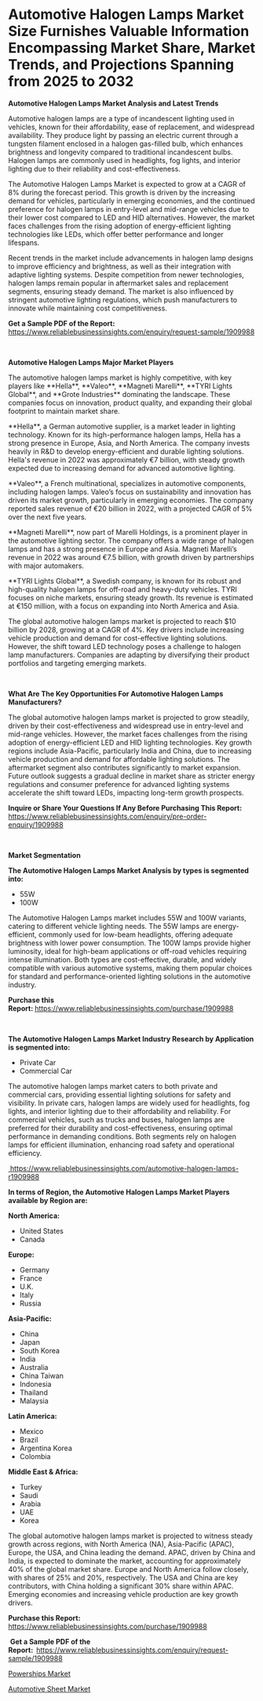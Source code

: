 <p><h1>Automotive Halogen Lamps Market Size Furnishes Valuable Information Encompassing Market Share, Market Trends, and Projections Spanning from 2025 to 2032</h1></p><p><strong>Automotive Halogen Lamps Market Analysis and Latest Trends</strong></p>
<p><p>Automotive halogen lamps are a type of incandescent lighting used in vehicles, known for their affordability, ease of replacement, and widespread availability. They produce light by passing an electric current through a tungsten filament enclosed in a halogen gas-filled bulb, which enhances brightness and longevity compared to traditional incandescent bulbs. Halogen lamps are commonly used in headlights, fog lights, and interior lighting due to their reliability and cost-effectiveness.</p><p>The Automotive Halogen Lamps Market is expected to grow at a CAGR of 8% during the forecast period. This growth is driven by the increasing demand for vehicles, particularly in emerging economies, and the continued preference for halogen lamps in entry-level and mid-range vehicles due to their lower cost compared to LED and HID alternatives. However, the market faces challenges from the rising adoption of energy-efficient lighting technologies like LEDs, which offer better performance and longer lifespans.</p><p>Recent trends in the market include advancements in halogen lamp designs to improve efficiency and brightness, as well as their integration with adaptive lighting systems. Despite competition from newer technologies, halogen lamps remain popular in aftermarket sales and replacement segments, ensuring steady demand. The market is also influenced by stringent automotive lighting regulations, which push manufacturers to innovate while maintaining cost competitiveness.</p></p>
<p><strong>Get a Sample PDF of the Report:&nbsp;</strong> <a href="https://www.reliablebusinessinsights.com/enquiry/request-sample/1909988?utm_campaign=1119&utm_medium=2&utm_source=Github&utm_content=ia&utm_term=22012025&utm_id=automotive-halogen-lamps">https://www.reliablebusinessinsights.com/enquiry/request-sample/1909988</a></p>
<p>&nbsp;</p>
<p><strong>Automotive Halogen Lamps Major Market Players</strong></p>
<p><p>The automotive halogen lamps market is highly competitive, with key players like **Hella**, **Valeo**, **Magneti Marelli**, **TYRI Lights Global**, and **Grote Industries** dominating the landscape. These companies focus on innovation, product quality, and expanding their global footprint to maintain market share.</p><p>**Hella**, a German automotive supplier, is a market leader in lighting technology. Known for its high-performance halogen lamps, Hella has a strong presence in Europe, Asia, and North America. The company invests heavily in R&D to develop energy-efficient and durable lighting solutions. Hella's revenue in 2022 was approximately €7 billion, with steady growth expected due to increasing demand for advanced automotive lighting.</p><p>**Valeo**, a French multinational, specializes in automotive components, including halogen lamps. Valeo’s focus on sustainability and innovation has driven its market growth, particularly in emerging economies. The company reported sales revenue of €20 billion in 2022, with a projected CAGR of 5% over the next five years.</p><p>**Magneti Marelli**, now part of Marelli Holdings, is a prominent player in the automotive lighting sector. The company offers a wide range of halogen lamps and has a strong presence in Europe and Asia. Magneti Marelli’s revenue in 2022 was around €7.5 billion, with growth driven by partnerships with major automakers.</p><p>**TYRI Lights Global**, a Swedish company, is known for its robust and high-quality halogen lamps for off-road and heavy-duty vehicles. TYRI focuses on niche markets, ensuring steady growth. Its revenue is estimated at €150 million, with a focus on expanding into North America and Asia.</p><p>The global automotive halogen lamps market is projected to reach $10 billion by 2028, growing at a CAGR of 4%. Key drivers include increasing vehicle production and demand for cost-effective lighting solutions. However, the shift toward LED technology poses a challenge to halogen lamp manufacturers. Companies are adapting by diversifying their product portfolios and targeting emerging markets.</p></p>
<p>&nbsp;</p>
<p><strong>What Are The Key Opportunities For Automotive Halogen Lamps Manufacturers?</strong></p>
<p><p>The global automotive halogen lamps market is projected to grow steadily, driven by their cost-effectiveness and widespread use in entry-level and mid-range vehicles. However, the market faces challenges from the rising adoption of energy-efficient LED and HID lighting technologies. Key growth regions include Asia-Pacific, particularly India and China, due to increasing vehicle production and demand for affordable lighting solutions. The aftermarket segment also contributes significantly to market expansion. Future outlook suggests a gradual decline in market share as stricter energy regulations and consumer preference for advanced lighting systems accelerate the shift toward LEDs, impacting long-term growth prospects.</p></p>
<p><strong>Inquire or Share Your Questions If Any Before Purchasing This Report:</strong> <a href="https://www.reliablebusinessinsights.com/enquiry/pre-order-enquiry/1909988?utm_campaign=1119&utm_medium=2&utm_source=Github&utm_content=ia&utm_term=22012025&utm_id=automotive-halogen-lamps">https://www.reliablebusinessinsights.com/enquiry/pre-order-enquiry/1909988</a></p>
<p>&nbsp;</p>
<p><strong>Market Segmentation</strong></p>
<p><strong>The Automotive Halogen Lamps Market Analysis by types is segmented into:</strong></p>
<p><ul><li>55W</li><li>100W</li></ul></p>
<p><p>The Automotive Halogen Lamps market includes 55W and 100W variants, catering to different vehicle lighting needs. The 55W lamps are energy-efficient, commonly used for low-beam headlights, offering adequate brightness with lower power consumption. The 100W lamps provide higher luminosity, ideal for high-beam applications or off-road vehicles requiring intense illumination. Both types are cost-effective, durable, and widely compatible with various automotive systems, making them popular choices for standard and performance-oriented lighting solutions in the automotive industry.</p></p>
<p><strong>Purchase this Report:&nbsp;</strong><a href="https://www.reliablebusinessinsights.com/purchase/1909988?utm_campaign=1119&utm_medium=2&utm_source=Github&utm_content=ia&utm_term=22012025&utm_id=automotive-halogen-lamps">https://www.reliablebusinessinsights.com/purchase/1909988</a></p>
<p>&nbsp;</p>
<p><strong>The Automotive Halogen Lamps Market Industry Research by Application is segmented into:</strong></p>
<p><ul><li>Private Car</li><li>Commercial Car</li></ul></p>
<p><p>The automotive halogen lamps market caters to both private and commercial cars, providing essential lighting solutions for safety and visibility. In private cars, halogen lamps are widely used for headlights, fog lights, and interior lighting due to their affordability and reliability. For commercial vehicles, such as trucks and buses, halogen lamps are preferred for their durability and cost-effectiveness, ensuring optimal performance in demanding conditions. Both segments rely on halogen lamps for efficient illumination, enhancing road safety and operational efficiency.</p></p>
<p><a href="https://www.reliablebusinessinsights.com/automotive-halogen-lamps-r1909988?utm_campaign=1119&utm_medium=2&utm_source=Github&utm_content=ia&utm_term=22012025&utm_id=automotive-halogen-lamps">&nbsp;https://www.reliablebusinessinsights.com/automotive-halogen-lamps-r1909988</a></p>
<p><strong>In terms of Region, the Automotive Halogen Lamps Market Players available by Region are:</strong></p>
<p>
    <p> <strong> North America: </strong>
        <ul>
            <li>United States</li>
            <li>Canada</li>
        </ul>
        </p> 
    <p> <strong> Europe: </strong>
        <ul>
            <li>Germany</li>
            <li>France</li>
            <li>U.K.</li>
            <li>Italy</li>
            <li>Russia</li>
        </ul>
        </p> 
    <p> <strong> Asia-Pacific: </strong>
        <ul>
            <li>China</li>
            <li>Japan</li>
            <li>South Korea</li>
            <li>India</li>
            <li>Australia</li>
            <li>China Taiwan</li>
            <li>Indonesia</li>
            <li>Thailand</li>
            <li>Malaysia</li>
        </ul>
        </p> 
    <p> <strong> Latin America: </strong>
        <ul>
            <li>Mexico</li>
            <li>Brazil</li>
            <li>Argentina Korea</li>
            <li>Colombia</li>
        </ul>
        </p> 
    <p> <strong> Middle East & Africa: </strong>
        <ul>
            <li>Turkey</li>
            <li>Saudi</li>
            <li>Arabia</li>
            <li>UAE</li>
            <li>Korea</li>
        </ul>
    </p>
    </p>
<p><p>The global automotive halogen lamps market is projected to witness steady growth across regions, with North America (NA), Asia-Pacific (APAC), Europe, the USA, and China leading the demand. APAC, driven by China and India, is expected to dominate the market, accounting for approximately 40% of the global market share. Europe and North America follow closely, with shares of 25% and 20%, respectively. The USA and China are key contributors, with China holding a significant 30% share within APAC. Emerging economies and increasing vehicle production are key growth drivers.</p></p>
<p><strong>Purchase this Report: </strong><a href="https://www.reliablebusinessinsights.com/purchase/1909988?utm_campaign=1119&utm_medium=2&utm_source=Github&utm_content=ia&utm_term=22012025&utm_id=automotive-halogen-lamps">https://www.reliablebusinessinsights.com/purchase/1909988</a></p>
<p>&nbsp;<strong>Get a Sample PDF of the Report:&nbsp;&nbsp;</strong><a href="https://www.reliablebusinessinsights.com/enquiry/request-sample/1909988?utm_campaign=1119&utm_medium=2&utm_source=Github&utm_content=ia&utm_term=22012025&utm_id=automotive-halogen-lamps">https://www.reliablebusinessinsights.com/enquiry/request-sample/1909988</a></p>
<p><strong></strong></p>
<p><p><a href="https://github.com/arnoldannice0/Market-Research-Report-List-1/blob/main/powerships-market.md?utm_campaign=1119&utm_medium=2&utm_source=Github&utm_content=ia&utm_term=22012025&utm_id=automotive-halogen-lamps">Powerships Market</a></p><p><a href="https://github.com/sungbruington660/Market-Research-Report-List-1/blob/main/automotive-sheet-market.md?utm_campaign=1119&utm_medium=2&utm_source=Github&utm_content=ia&utm_term=22012025&utm_id=automotive-halogen-lamps">Automotive Sheet Market</a></p></p>